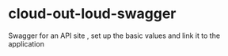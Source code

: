 # cloud-out-loud-swagger
Swagger for an API site , set up the basic values and link it to the application
